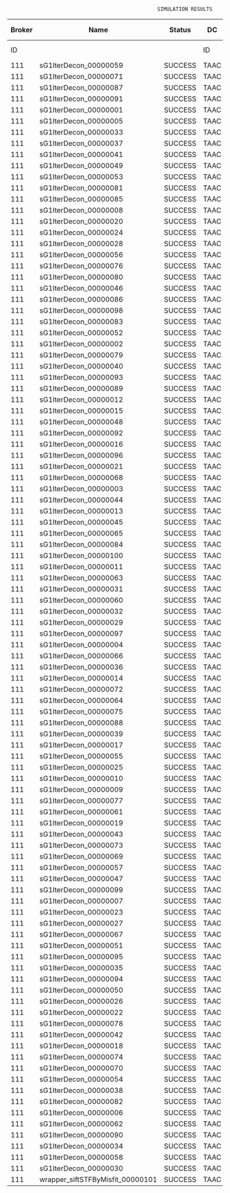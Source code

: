 

                                                     SIMULATION RESULTS

|Broker|         Name         | Status|  DC  |Host|Host PEs |VM|   VM PEs|   VM MIPS|ActivityLen|StartTime|FinishTime|ExecTime
|------|----------------------|-------|------|----|---------|--|---------|----------|-----------|---------|----------|--------
|    ID|                      |       |    ID|  ID|CPU cores|ID|CPU cores|        MI|         MI|  Seconds|   Seconds| Seconds
|   111| sG1IterDecon_00000059|SUCCESS|  TAAC|   0|       12|446|        2|    1000.0|      56150| 129401.6|  130103.5|   701.9
|   111| sG1IterDecon_00000071|SUCCESS|  TAAC|   0|       12|446|        2|    1000.0|      56150| 129401.6|  130103.5|   701.9
|   111| sG1IterDecon_00000087|SUCCESS|  TAAC|   0|       12|446|        2|    1000.0|      56150| 129401.6|  130103.5|   701.9
|   111| sG1IterDecon_00000091|SUCCESS|  TAAC|   0|       12|446|        2|    1000.0|      56150| 129401.6|  130103.5|   701.9
|   111| sG1IterDecon_00000001|SUCCESS|  TAAC|   1|       12|444|        2|    1000.0|      56150| 129401.6|  130103.5|   701.9
|   111| sG1IterDecon_00000005|SUCCESS|  TAAC|   1|       12|444|        2|    1000.0|      56150| 129401.6|  130103.5|   701.9
|   111| sG1IterDecon_00000033|SUCCESS|  TAAC|   1|       12|444|        2|    1000.0|      56150| 129401.6|  130103.5|   701.9
|   111| sG1IterDecon_00000037|SUCCESS|  TAAC|   1|       12|444|        2|    1000.0|      56150| 129401.6|  130103.5|   701.9
|   111| sG1IterDecon_00000041|SUCCESS|  TAAC|   1|       12|444|        2|    1000.0|      56150| 129401.6|  130103.5|   701.9
|   111| sG1IterDecon_00000049|SUCCESS|  TAAC|   1|       12|444|        2|    1000.0|      56150| 129401.6|  130103.5|   701.9
|   111| sG1IterDecon_00000053|SUCCESS|  TAAC|   1|       12|444|        2|    1000.0|      56150| 129401.6|  130103.5|   701.9
|   111| sG1IterDecon_00000081|SUCCESS|  TAAC|   1|       12|444|        2|    1000.0|      56150| 129401.6|  130103.5|   701.9
|   111| sG1IterDecon_00000085|SUCCESS|  TAAC|   1|       12|444|        2|    1000.0|      56150| 129401.6|  130103.5|   701.9
|   111| sG1IterDecon_00000008|SUCCESS|  TAAC|   1|       12|447|        2|    1000.0|      56150| 129401.6|  130103.5|   701.9
|   111| sG1IterDecon_00000020|SUCCESS|  TAAC|   1|       12|447|        2|    1000.0|      56150| 129401.6|  130103.5|   701.9
|   111| sG1IterDecon_00000024|SUCCESS|  TAAC|   1|       12|447|        2|    1000.0|      56150| 129401.6|  130103.5|   701.9
|   111| sG1IterDecon_00000028|SUCCESS|  TAAC|   1|       12|447|        2|    1000.0|      56150| 129401.6|  130103.5|   701.9
|   111| sG1IterDecon_00000056|SUCCESS|  TAAC|   1|       12|447|        2|    1000.0|      56150| 129401.6|  130103.5|   701.9
|   111| sG1IterDecon_00000076|SUCCESS|  TAAC|   1|       12|447|        2|    1000.0|      56150| 129401.6|  130103.5|   701.9
|   111| sG1IterDecon_00000080|SUCCESS|  TAAC|   1|       12|447|        2|    1000.0|      56150| 129401.6|  130103.5|   701.9
|   111| sG1IterDecon_00000046|SUCCESS|  TAAC|   2|       12|445|        2|    1000.0|      56150| 129401.6|  130103.5|   701.9
|   111| sG1IterDecon_00000086|SUCCESS|  TAAC|   2|       12|445|        2|    1000.0|      56150| 129401.6|  130103.5|   701.9
|   111| sG1IterDecon_00000098|SUCCESS|  TAAC|   2|       12|445|        2|    1000.0|      56150| 129401.6|  130103.5|   701.9
|   111| sG1IterDecon_00000083|SUCCESS|  TAAC|   0|       12|446|        2|    1000.0|      59381| 129401.6|  130137.6|   736.0
|   111| sG1IterDecon_00000052|SUCCESS|  TAAC|   1|       12|447|        2|    1000.0|      61375| 129401.6|  130150.7|   749.1
|   111| sG1IterDecon_00000002|SUCCESS|  TAAC|   2|       12|445|        2|    1000.0|      60450| 129401.6|  130151.5|   749.8
|   111| sG1IterDecon_00000079|SUCCESS|  TAAC|   0|       12|446|        2|    1000.0|      83667| 129401.6|  130381.6|   979.9
|   111| sG1IterDecon_00000040|SUCCESS|  TAAC|   1|       12|447|        2|    1000.0|      91200| 129401.6|  130406.6|  1005.0
|   111| sG1IterDecon_00000093|SUCCESS|  TAAC|   1|       12|444|        2|    1000.0|      96311| 129401.6|  130425.9|  1024.3
|   111| sG1IterDecon_00000089|SUCCESS|  TAAC|   1|       12|444|        2|    1000.0|     115702| 129401.6|  130571.7|  1170.1
|   111| sG1IterDecon_00000012|SUCCESS|  TAAC|   1|       12|447|        2|    1000.0|     117306| 129401.6|  130615.6|  1214.0
|   111| sG1IterDecon_00000015|SUCCESS|  TAAC|   0|       12|446|        2|    1000.0|     115126| 129401.6|  130681.4|  1279.8
|   111| sG1IterDecon_00000048|SUCCESS|  TAAC|   1|       12|447|        2|    1000.0|     131219| 129401.6|  130720.2|  1318.6
|   111| sG1IterDecon_00000092|SUCCESS|  TAAC|   1|       12|447|        2|    1000.0|     135995| 129401.6|  130753.9|  1352.3
|   111| sG1IterDecon_00000016|SUCCESS|  TAAC|   1|       12|447|        2|    1000.0|     144034| 129401.6|  130806.5|  1404.8
|   111| sG1IterDecon_00000096|SUCCESS|  TAAC|   1|       12|447|        2|    1000.0|     146964| 129401.6|  130824.1|  1422.5
|   111| sG1IterDecon_00000021|SUCCESS|  TAAC|   1|       12|444|        2|    1000.0|     156382| 129401.6|  130858.3|  1456.7
|   111| sG1IterDecon_00000068|SUCCESS|  TAAC|   1|       12|447|        2|    1000.0|     162933| 129401.6|  130912.4|  1510.8
|   111| sG1IterDecon_00000003|SUCCESS|  TAAC|   0|       12|446|        2|    1000.0|     143490| 129401.6|  130937.0|  1535.4
|   111| sG1IterDecon_00000044|SUCCESS|  TAAC|   1|       12|447|        2|    1000.0|     168756| 129401.6|  130941.4|  1539.8
|   111| sG1IterDecon_00000013|SUCCESS|  TAAC|   1|       12|444|        2|    1000.0|     173487| 129401.6|  130970.2|  1568.6
|   111| sG1IterDecon_00000045|SUCCESS|  TAAC|   1|       12|444|        2|    1000.0|     193935| 129401.6|  131093.4|  1691.8
|   111| sG1IterDecon_00000065|SUCCESS|  TAAC|   1|       12|444|        2|    1000.0|     195345| 129401.6|  131101.3|  1699.6
|   111| sG1IterDecon_00000084|SUCCESS|  TAAC|   1|       12|447|        2|    1000.0|     231134| 129401.6|  131222.6|  1821.0
|   111| sG1IterDecon_00000100|SUCCESS|  TAAC|   1|       12|447|        2|    1000.0|     237950| 129401.6|  131249.9|  1848.3
|   111| sG1IterDecon_00000011|SUCCESS|  TAAC|   0|       12|446|        2|    1000.0|     182930| 129401.6|  131274.3|  1872.7
|   111| sG1IterDecon_00000063|SUCCESS|  TAAC|   0|       12|446|        2|    1000.0|     188230| 129401.6|  131316.9|  1915.2
|   111| sG1IterDecon_00000031|SUCCESS|  TAAC|   0|       12|446|        2|    1000.0|     190673| 129401.6|  131335.3|  1933.6
|   111| sG1IterDecon_00000060|SUCCESS|  TAAC|   1|       12|447|        2|    1000.0|     265578| 129401.6|  131346.9|  1945.3
|   111| sG1IterDecon_00000032|SUCCESS|  TAAC|   1|       12|447|        2|    1000.0|     270491| 129401.6|  131361.7|  1960.0
|   111| sG1IterDecon_00000029|SUCCESS|  TAAC|   1|       12|444|        2|    1000.0|     252025| 129401.6|  131384.7|  1983.1
|   111| sG1IterDecon_00000097|SUCCESS|  TAAC|   1|       12|444|        2|    1000.0|     274532| 129401.6|  131486.3|  2084.6
|   111| sG1IterDecon_00000004|SUCCESS|  TAAC|   1|       12|447|        2|    1000.0|     334964| 129401.6|  131522.9|  2121.3
|   111| sG1IterDecon_00000066|SUCCESS|  TAAC|   2|       12|445|        2|    1000.0|     190704| 129401.6|  131524.5|  2122.9
|   111| sG1IterDecon_00000036|SUCCESS|  TAAC|   1|       12|447|        2|    1000.0|     337139| 129401.6|  131527.2|  2125.6
|   111| sG1IterDecon_00000014|SUCCESS|  TAAC|   2|       12|445|        2|    1000.0|     197394| 129401.6|  131591.4|  2189.8
|   111| sG1IterDecon_00000072|SUCCESS|  TAAC|   1|       12|447|        2|    1000.0|     387256| 129401.6|  131602.5|  2200.9
|   111| sG1IterDecon_00000064|SUCCESS|  TAAC|   1|       12|447|        2|    1000.0|     394582| 129401.6|  131609.9|  2208.3
|   111| sG1IterDecon_00000075|SUCCESS|  TAAC|   0|       12|446|        2|    1000.0|     234888| 129401.6|  131646.9|  2245.3
|   111| sG1IterDecon_00000088|SUCCESS|  TAAC|   1|       12|447|        2|    1000.0|     467079| 129401.6|  131682.3|  2280.7
|   111| sG1IterDecon_00000039|SUCCESS|  TAAC|   0|       12|446|        2|    1000.0|     244204| 129401.6|  131707.8|  2306.2
|   111| sG1IterDecon_00000017|SUCCESS|  TAAC|   1|       12|444|        2|    1000.0|     341331| 129401.6|  131753.5|  2351.9
|   111| sG1IterDecon_00000055|SUCCESS|  TAAC|   0|       12|446|        2|    1000.0|     255737| 129401.6|  131777.3|  2375.7
|   111| sG1IterDecon_00000025|SUCCESS|  TAAC|   1|       12|444|        2|    1000.0|     358800| 129401.6|  131814.9|  2413.3
|   111| sG1IterDecon_00000010|SUCCESS|  TAAC|   2|       12|445|        2|    1000.0|     225339| 129401.6|  131858.0|  2456.4
|   111| sG1IterDecon_00000009|SUCCESS|  TAAC|   1|       12|444|        2|    1000.0|     391043| 129401.6|  131911.7|  2510.1
|   111| sG1IterDecon_00000077|SUCCESS|  TAAC|   1|       12|444|        2|    1000.0|     424669| 129401.6|  131995.8|  2594.2
|   111| sG1IterDecon_00000061|SUCCESS|  TAAC|   1|       12|444|        2|    1000.0|     449668| 129401.6|  132045.9|  2644.3
|   111| sG1IterDecon_00000019|SUCCESS|  TAAC|   0|       12|446|        2|    1000.0|     310565| 129401.6|  132080.5|  2678.9
|   111| sG1IterDecon_00000043|SUCCESS|  TAAC|   0|       12|446|        2|    1000.0|     315524| 129401.6|  132105.2|  2703.6
|   111| sG1IterDecon_00000073|SUCCESS|  TAAC|   1|       12|444|        2|    1000.0|     514833| 129401.6|  132143.8|  2742.1
|   111| sG1IterDecon_00000069|SUCCESS|  TAAC|   1|       12|444|        2|    1000.0|     517533| 129401.6|  132146.5|  2744.9
|   111| sG1IterDecon_00000057|SUCCESS|  TAAC|   1|       12|444|        2|    1000.0|     548071| 129401.6|  132177.0|  2775.4
|   111| sG1IterDecon_00000047|SUCCESS|  TAAC|   0|       12|446|        2|    1000.0|     378587| 129401.6|  132389.4|  2987.8
|   111| sG1IterDecon_00000099|SUCCESS|  TAAC|   0|       12|446|        2|    1000.0|     388369| 129401.6|  132428.6|  3027.0
|   111| sG1IterDecon_00000007|SUCCESS|  TAAC|   0|       12|446|        2|    1000.0|     417184| 129401.6|  132529.7|  3128.1
|   111| sG1IterDecon_00000023|SUCCESS|  TAAC|   0|       12|446|        2|    1000.0|     440432| 129401.6|  132599.6|  3198.0
|   111| sG1IterDecon_00000027|SUCCESS|  TAAC|   0|       12|446|        2|    1000.0|     452997| 129401.6|  132631.1|  3229.5
|   111| sG1IterDecon_00000067|SUCCESS|  TAAC|   0|       12|446|        2|    1000.0|     473732| 129401.6|  132672.5|  3270.9
|   111| sG1IterDecon_00000051|SUCCESS|  TAAC|   0|       12|446|        2|    1000.0|     478427| 129401.6|  132679.6|  3278.0
|   111| sG1IterDecon_00000095|SUCCESS|  TAAC|   0|       12|446|        2|    1000.0|     485151| 129401.6|  132686.4|  3284.8
|   111| sG1IterDecon_00000035|SUCCESS|  TAAC|   0|       12|446|        2|    1000.0|     493480| 129401.6|  132694.7|  3293.1
|   111| sG1IterDecon_00000094|SUCCESS|  TAAC|   2|       12|445|        2|    1000.0|     318396| 129401.6|  132696.9|  3295.3
|   111| sG1IterDecon_00000050|SUCCESS|  TAAC|   2|       12|445|        2|    1000.0|     318735| 129401.6|  132699.8|  3298.2
|   111| sG1IterDecon_00000026|SUCCESS|  TAAC|   2|       12|445|        2|    1000.0|     322630| 129401.6|  132730.9|  3329.3
|   111| sG1IterDecon_00000022|SUCCESS|  TAAC|   2|       12|445|        2|    1000.0|     357190| 129401.6|  132991.0|  3589.4
|   111| sG1IterDecon_00000078|SUCCESS|  TAAC|   2|       12|445|        2|    1000.0|     360476| 129401.6|  133014.2|  3612.6
|   111| sG1IterDecon_00000042|SUCCESS|  TAAC|   2|       12|445|        2|    1000.0|     368699| 129401.6|  133068.0|  3666.4
|   111| sG1IterDecon_00000018|SUCCESS|  TAAC|   2|       12|445|        2|    1000.0|     414263| 129401.6|  133342.5|  3940.9
|   111| sG1IterDecon_00000074|SUCCESS|  TAAC|   2|       12|445|        2|    1000.0|     424552| 129401.6|  133399.4|  3997.8
|   111| sG1IterDecon_00000070|SUCCESS|  TAAC|   2|       12|445|        2|    1000.0|     448310| 129401.6|  133518.2|  4116.6
|   111| sG1IterDecon_00000054|SUCCESS|  TAAC|   2|       12|445|        2|    1000.0|     450508| 129401.6|  133528.2|  4126.5
|   111| sG1IterDecon_00000038|SUCCESS|  TAAC|   2|       12|445|        2|    1000.0|     477933| 129401.6|  133637.9|  4236.3
|   111| sG1IterDecon_00000082|SUCCESS|  TAAC|   2|       12|445|        2|    1000.0|     479541| 129401.6|  133643.6|  4241.9
|   111| sG1IterDecon_00000006|SUCCESS|  TAAC|   2|       12|445|        2|    1000.0|     495411| 129401.6|  133691.3|  4289.7
|   111| sG1IterDecon_00000062|SUCCESS|  TAAC|   2|       12|445|        2|    1000.0|     512294| 129401.6|  133733.5|  4331.9
|   111| sG1IterDecon_00000090|SUCCESS|  TAAC|   2|       12|445|        2|    1000.0|     525791| 129401.6|  133760.6|  4358.9
|   111| sG1IterDecon_00000034|SUCCESS|  TAAC|   2|       12|445|        2|    1000.0|     550026| 129401.6|  133797.0|  4395.4
|   111| sG1IterDecon_00000058|SUCCESS|  TAAC|   2|       12|445|        2|    1000.0|     559233| 129401.6|  133806.1|  4404.5
|   111| sG1IterDecon_00000030|SUCCESS|  TAAC|   2|       12|445|        2|    1000.0|     560188| 129401.6|  133807.1|  4405.5
|   111|wrapper_siftSTFByMisfit_00000101|SUCCESS|  TAAC|   1|       12|444|        2|    1000.0|      13510| 133807.1|  133820.6|    13.6

